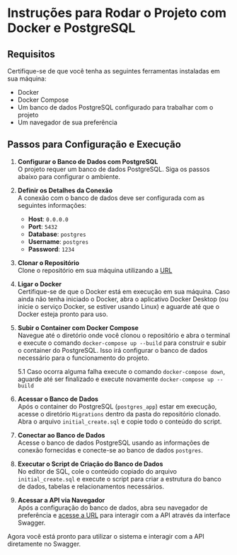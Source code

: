 # Instruções para Rodar o Projeto com Docker e PostgreSQL

## Requisitos

Certifique-se de que você tenha as seguintes ferramentas instaladas em sua máquina:

- Docker
- Docker Compose
- Um banco de dados PostgreSQL configurado para trabalhar com o projeto
- Um navegador de sua preferência

## Passos para Configuração e Execução

1. **Configurar o Banco de Dados com PostgreSQL**  
   O projeto requer um banco de dados PostgreSQL. Siga os passos abaixo para configurar o ambiente.

2. **Definir os Detalhes da Conexão**  
   A conexão com o banco de dados deve ser configurada com as seguintes informações:

   - **Host**: `0.0.0.0`
   - **Port**: `5432`
   - **Database**: `postgres`
   - **Username**: `postgres`
   - **Password**: `1234`

3. **Clonar o Repositório**  
   Clone o repositório em sua máquina utilizando a [URL](https://github.com/liam-stori/Challenge.git.)

4. **Ligar o Docker**  
   Certifique-se de que o Docker está em execução em sua máquina. Caso ainda não tenha iniciado o Docker, abra o aplicativo Docker Desktop (ou inicie o serviço Docker, se estiver usando Linux) e aguarde até que o Docker esteja pronto para uso.

5. **Subir o Container com Docker Compose**  
   Navegue até o diretório onde você clonou o repositório e abra o terminal e execute o comando `docker-compose up --build` para construir e subir o container do PostgreSQL. Isso irá configurar o banco de dados necessário para o funcionamento do projeto.

   5.1 Caso ocorra alguma falha execute o comando `docker-compose down`, aguarde até ser finalizado e execute novamente `docker-compose up --build`

7. **Acessar o Banco de Dados**  
   Após o container do PostgreSQL (`postgres_app`) estar em execução, acesse o diretório `Migrations` dentro da pasta do repositório clonado. Abra o arquivo `initial_create.sql` e copie todo o conteúdo do script.

8. **Conectar ao Banco de Dados**  
   Acesse o banco de dados PostgreSQL usando as informações de conexão fornecidas e conecte-se ao banco de dados `postgres`.

9. **Executar o Script de Criação do Banco de Dados**  
   No editor de SQL, cole o conteúdo copiado do arquivo `initial_create.sql` e execute o script para criar a estrutura do banco de dados, tabelas e relacionamentos necessários.

10. **Acessar a API via Navegador**  
   Após a configuração do banco de dados, abra seu navegador de preferência e [acesse a URL](http://localhost:8080/swagger/index.html)
 para interagir com a API através da interface Swagger.

Agora você está pronto para utilizar o sistema e interagir com a API diretamente no Swagger.

